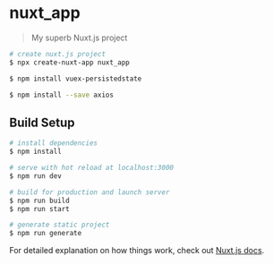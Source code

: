 # nuxt_app

> My superb Nuxt.js project

```bash
# create nuxt.js project
$ npx create-nuxt-app nuxt_app

$ npm install vuex-persistedstate

$ npm install --save axios
```

## Build Setup

```bash
# install dependencies
$ npm install

# serve with hot reload at localhost:3000
$ npm run dev

# build for production and launch server
$ npm run build
$ npm run start

# generate static project
$ npm run generate
```

For detailed explanation on how things work, check out [Nuxt.js docs](https://nuxtjs.org).
